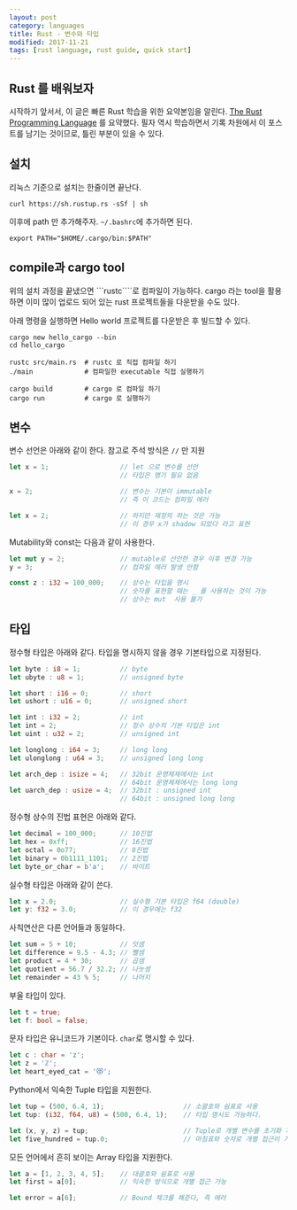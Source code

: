 ```yaml
---
layout: post
category: languages
title: Rust - 변수와 타입
modified: 2017-11-21
tags: [rust language, rust guide, quick start]
---
```


## Rust 를 배워보자

시작하기 앞서서, 이 글은 빠른 Rust 학습을 위한 요약본임을 알린다.
[The Rust Programming Language](https://doc.rust-lang.org/book/) 를 요약했다.
필자 역시 학습하면서 기록 차원에서 이 포스트를 남기는 것이므로, 틀린 부분이 있을 수 있다.

## 설치

리눅스 기준으로 설치는 한줄이면 끝난다.

```
curl https://sh.rustup.rs -sSf | sh
```

이후에 path 만 추가해주자. ```~/.bashrc```에 추가하면 된다.

```
export PATH="$HOME/.cargo/bin:$PATH"
```

## compile과 cargo tool

위의 설치 과정을 끝냈으면 ```rustc````로 컴파일이 가능하다. cargo 라는 tool을 활용하면 이미 많이 업로드 되어 있는 rust 프로젝트들을 다운받을 수도 있다.

아래 명령을 실행하면 Hello world 프로젝트를 다운받은 후 빌드할 수 있다.

```
cargo new hello_cargo --bin
cd hello_cargo

rustc src/main.rs  # rustc 로 직접 컴파일 하기
./main             # 컴파일한 executable 직접 실행하기

cargo build        # cargo 로 컴파일 하기
cargo run          # cargo 로 실행하기
```

## 변수

변수 선언은 아래와 같이 한다. 참고로 주석 방식은 ```//``` 만 지원

```rust
let x = 1;                  // let 으로 변수를 선언
                            // 타입은 명기 필요 없음

x = 2;                      // 변수는 기본이 immutable
                            // 즉 이 코드는 컴파일 에러

let x = 2;                  // 하지만 재정의 하는 것은 가능
                            // 이 경우 x가 shadow 되었다 라고 표현
```

Mutability와 const는 다음과 같이 사용한다.

```rust
let mut y = 2;              // mutable로 선언한 경우 이후 변경 가능
y = 3;                      // 컴파일 에러 발생 안함

const z : i32 = 100_000;    // 상수는 타입을 명시
                            // 숫자를 표현할 때는 _ 를 사용하는 것이 가능
                            // 상수는 mut  사용 불가
```

## 타입

정수형 타입은 아래와 같다. 타입을 명시하지 않을 경우 기본타입으로 지정된다.

```rust
let byte : i8 = 1;          // byte
let ubyte : u8 = 1;         // unsigned byte

let short : i16 = 0;        // short
let ushort : u16 = 0;       // unsigned short

let int : i32 = 2;          // int
let int = 2;                // 정수 상수의 기본 타입은 int
let uint : u32 = 2;         // unsigned int

let longlong : i64 = 3;     // long long
let ulonglong : u64 = 3;    // unsigned long long

let arch_dep : isize = 4;   // 32bit 운영체제에서는 int
                            // 64bit 운영체제에서는 long long
let uarch_dep : usize = 4;  // 32bit : unsigned int
                            // 64bit : unsigned long long
```

정수형 상수의 진법 표현은 아래와 같다.

```rust
let decimal = 100_000;      // 10진법
let hex = 0xff;             // 16진법
let octal = 0o77;           // 8진법
let binary = 0b1111_1101;   // 2진법
let byte_or_char = b'a';    // 바이트
```

실수형 타입은 아래와 같이 쓴다.

```rust
let x = 2.0;                // 실수형 기본 타입은 f64 (double)
let y: f32 = 3.0;           // 이 경우에는 f32
```

사칙연산은 다른 언어들과 동일하다.

```rust
let sum = 5 + 10;           // 덧셈
let difference = 9.5 - 4.3; // 뺄셈
let product = 4 * 30;       // 곱셈
let quotient = 56.7 / 32.2; // 나눗셈
let remainder = 43 % 5;     // 나머지
```

부울 타입이 있다.

```rust
let t = true;
let f: bool = false;
```

문자 타입은 유니코드가 기본이다. ```char```로 명시할 수 있다.

```rust
let c : char = 'z';
let z = 'ℤ';
let heart_eyed_cat = '😻';
```

Python에서 익숙한 Tuple 타입을 지원한다.

```rust
let tup = (500, 6.4, 1);                    // 소괄호와 쉼표로 사용
let tup: (i32, f64, u8) = (500, 6.4, 1);    // 타입 명시도 가능하다.

let (x, y, z) = tup;                        // Tuple로 개별 변수를 초기화 가능하다.
let five_hundred = tup.0;                   // 마침표와 숫자로 개별 접근이 가능하다.
```

모든 언어에서 흔히 보이는 Array 타입을 지원한다.

```rust
let a = [1, 2, 3, 4, 5];    // 대괄호와 쉼표로 사용
let first = a[0];           // 익숙한 방식으로 개별 접근 가능

let error = a[6];           // Bound 체크를 해준다, 즉 에러
```

